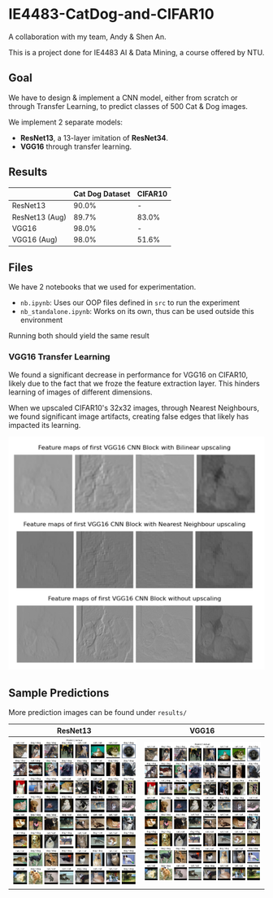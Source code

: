 # IE4483-CatDog-and-CIFAR10

A collaboration with my team, Andy & Shen An.

This is a project done for IE4483 AI & Data Mining, a course offered by NTU.

## Goal

We have to design & implement a CNN model, either from scratch or through
Transfer Learning, to predict classes of 500 Cat & Dog images.

We implement 2 separate models:

- **ResNet13**, a 13-layer imitation of **ResNet34**.
- **VGG16** through transfer learning.

## Results

|                | Cat Dog Dataset | CIFAR10 |
|----------------|-----------------|---------|
| ResNet13       | 90.0%           | -       |
| ResNet13 (Aug) | 89.7%           | 83.0%   |
| VGG16          | 98.0%           | -       |
| VGG16    (Aug) | 98.0%           | 51.6%   |

## Files

We have 2 notebooks that we used for experimentation.

- `nb.ipynb`: Uses our OOP files defined in `src` to run the experiment
- `nb_standalone.ipynb`: Works on its own, thus can be used outside this environment

Running both should yield the same result



### VGG16 Transfer Learning

We found a significant decrease in performance for VGG16 on CIFAR10, likely due to the fact that we froze the
feature extraction layer. This hinders learning of images of different dimensions.

When we upscaled CIFAR10's 32x32 images, through Nearest Neighbours, we found significant image artifacts,
creating false edges that likely has impacted its learning.

<img src="rsc/example_artifacting.png" alt="drawing" width="600"/>

## Sample Predictions

More prediction images can be found under `results/`

| ResNet13                                          | VGG16                                         |
|---------------------------------------------------|-----------------------------------------------|
| ![](results/CatDog/ResNet13_aug_predictions.png)  | ![](results/CatDog/VGG16_aug_predictions.png) |

